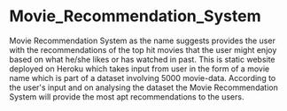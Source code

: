 # Movie_Recommendation_System
Movie Recommendation System as the name suggests provides the user with the recommendations of the top hit movies that the user might enjoy based on what he/she likes or has watched in past. This is static website deployed on Heroku which takes input from user in the form of a movie name which is part of a dataset involving 5000 movie-data. According to the user's input and on analysing the dataset the Movie Recommendation System will provide the most apt recommendations to the users. 
